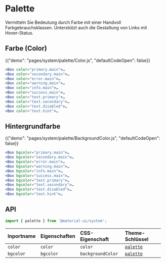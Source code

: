# Palette

<p class="description">Vermitteln Sie Bedeutung durch Farbe mit einer Handvoll Farbgebrauchsklassen. Unterstützt auch die Gestaltung von Links mit Hover-Status.</p>

## Farbe (Color)

{{"demo": "pages/system/palette/Color.js", "defaultCodeOpen": false}}

```jsx
<Box color="primary.main">…
<Box color="secondary.main">…
<Box color="error.main">…
<Box color="warning.main">…
<Box color="info.main">…
<Box color="success.main">…
<Box color="text.primary">…
<Box color="text.secondary">…
<Box color="text.disabled">…
<Box color="text.hint">…
```

## Hintergrundfarbe

{{"demo": "pages/system/palette/BackgroundColor.js", "defaultCodeOpen": false}}

```jsx
<Box bgcolor="primary.main">…
<Box bgcolor="secondary.main">…
<Box bgcolor="error.main">…
<Box bgcolor="warning.main">…
<Box bgcolor="info.main">…
<Box bgcolor="success.main">…
<Box bgcolor="text.primary">…
<Box bgcolor="text.secondary">…
<Box bgcolor="text.disabled">…
<Box bgcolor="text.hint">…
```

## API

```js
import { palette } from '@material-ui/system';
```

| Inportname | Eigenschaften | CSS-Eigenschaft   | Theme-Schlüssel                                                  |
|:---------- |:------------- |:----------------- |:---------------------------------------------------------------- |
| `color`    | `color`       | `color`           | [`palette`](/customization/default-theme/?expend-path=$.palette) |
| `bgcolor`  | `bgcolor`     | `backgroundColor` | [`palette`](/customization/default-theme/?expend-path=$.palette) |